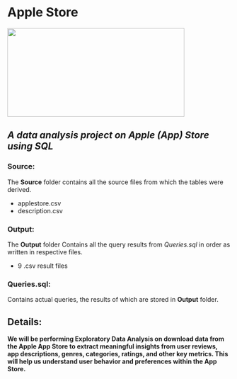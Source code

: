 # Apple Store
<img src="https://console.cloud.google.com/marketplace/product/bigquery-public-datasets/google-search-trends" width=400 height=200>

## *A data analysis project on Apple (App) Store using SQL*

### Source:
The **Source** folder contains all the source files from which the tables were derived. <br>
* applestore.csv <br>
* description.csv

### Output:
The **Output** folder Contains all the query results from *Queries.sql* in order as written in respective files. <br>
* 9 .csv result files

### Queries.sql:
Contains actual queries, the results of which are stored in **Output** folder.

## Details:
**We will be performing Exploratory Data Analysis on download data from the Apple App Store to extract meaningful insights from user reviews, app descriptions, genres, categories, ratings, and other key metrics. This will help us understand user behavior and preferences within the App Store.**
